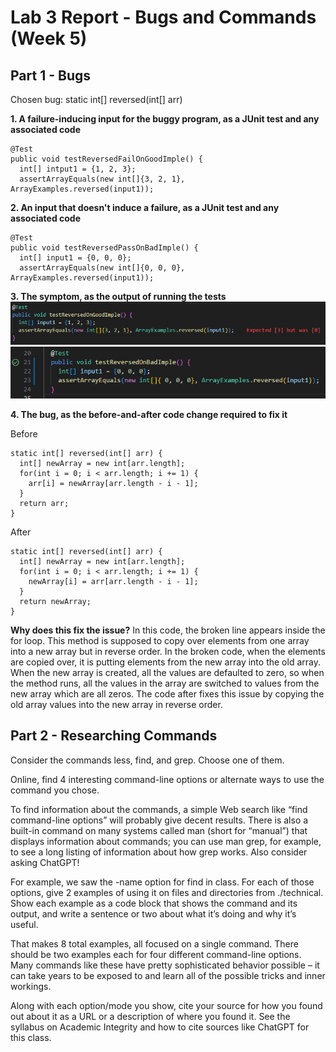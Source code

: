 # Lab 3 Report - Bugs and Commands (Week 5)

## Part 1 - Bugs

Chosen bug: static int[] reversed(int[] arr)

**1. A failure-inducing input for the buggy program, as a JUnit test and any associated code**
```
@Test
public void testReversedFailOnGoodImple() {
  int[] intput1 = {1, 2, 3};
  assertArrayEquals(new int[]{3, 2, 1}, ArrayExamples.reversed(input1));
```

**2. An input that doesn't induce a failure, as a JUnit test and any associated code**
```
@Test
public void testReversedPassOnBadImple() {
  int[] input1 = {0, 0, 0};
  assertArrayEquals(new int[]{0, 0, 0}, ArrayExamples.reversed(input1));
```

**3. The symptom, as the output of running the tests**
![Image](failOnGood.png)
![Image](passOnBad.png)

**4. The bug, as the before-and-after code change required to fix it**

Before
```
static int[] reversed(int[] arr) {
  int[] newArray = new int[arr.length];
  for(int i = 0; i < arr.length; i += 1) {
    arr[i] = newArray[arr.length - i - 1];
  }
  return arr;
}
```
After
```
static int[] reversed(int[] arr) {
  int[] newArray = new int[arr.length];
  for(int i = 0; i < arr.length; i += 1) {
    newArray[i] = arr[arr.length - i - 1];
  }
  return newArray;
}
```
**Why does this fix the issue?** In this code, the broken line appears inside the for loop. This method is supposed to copy over elements from one array into a new array but in reverse order. In the broken code, when the elements are copied over, it is putting elements from the new array into the old array. When the new array is created, all the values are defaulted to zero, so when the method runs, all the values in the array are switched to values from the new array which are all zeros. The code after fixes this issue by copying the old array values into the new array in reverse order.

## Part 2 - Researching Commands

Consider the commands less, find, and grep. Choose one of them.

Online, find 4 interesting command-line options or alternate ways to use the command you chose. 

To find information about the commands, a simple Web search like “find command-line options” will probably give decent results. 
There is also a built-in command on many systems called man (short for “manual”) that displays information about commands; 
you can use man grep, for example, to see a long listing of information about how grep works. Also consider asking ChatGPT!

For example, we saw the -name option for find in class. For each of those options, give 2 examples of using it on files and 
directories from ./technical. Show each example as a code block that shows the command and its output, and write a sentence 
or two about what it’s doing and why it’s useful.

That makes 8 total examples, all focused on a single command. There should be two examples each for four different 
command-line options. Many commands like these have pretty sophisticated behavior possible – it can take years to 
be exposed to and learn all of the possible tricks and inner workings.

Along with each option/mode you show, cite your source for how you found out about it as a URL or a description 
of where you found it. See the syllabus on Academic Integrity and how to cite sources like ChatGPT for this class.

